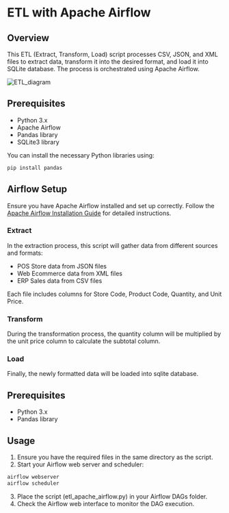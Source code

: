 # ETL with Apache Airflow
## Overview
This ETL (Extract, Transform, Load) script processes CSV, JSON, and XML files to extract data, transform it into the desired format, and load it into SQLite database. The process is orchestrated using Apache Airflow.


![ETL_diagram](https://github.com/user-attachments/assets/8eae55cf-763b-4a07-9207-cc85954eb1d4)

## Prerequisites
- Python 3.x
- Apache Airflow
- Pandas library
- SQLite3 library

You can install the necessary Python libraries using:
```bash
pip install pandas
```
## Airflow Setup
Ensure you have Apache Airflow installed and set up correctly. Follow the [Apache Airflow Installation Guide](https://airflow.apache.org/docs/apache-airflow/stable/installation/index.html) for detailed instructions.

### Extract
In the extraction process, this script will gather data from different sources and formats:
- POS Store data from JSON files
- Web Ecommerce data from XML files
- ERP Sales data from CSV files
  
Each file includes columns for Store Code, Product Code, Quantity, and Unit Price.

### Transform
During the transformation process, the quantity column will be multiplied by the unit price column to calculate the subtotal column.

### Load
Finally, the newly formatted data will be loaded into sqlite database.

## Prerequisites
- Python 3.x
- Pandas library

## Usage
1. Ensure you have the required files in the same directory as the script.
2. Start your Airflow web server and scheduler:
```bash
airflow webserver
airflow scheduler
```
3. Place the script (etl_apache_airflow.py) in your Airflow DAGs folder.
4. Check the Airflow web interface to monitor the DAG execution.
